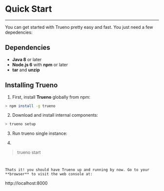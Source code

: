 # Quick Start

---

You can get started with Trueno pretty easy and fast. You just need a few depedencies:

## Dependencies

* **Java 8** or later
* **Node.js 6** with **npm** or later
* **tar** and **unzip**

## Installing Trueno

1. First, install **Trueno** globally from npm:

  ```bash
  > npm install -g trueno
  ```

2. Download and install internal components:

  ```bash
  > trueno setup
  ```

3. Run trueno single instance:
4. ```bash
  > trueno start
  ```


Thats it! you should have Trueno up and running by now. Go to your **browser** to visit the web console at:

```
http://localhost:8000
```

